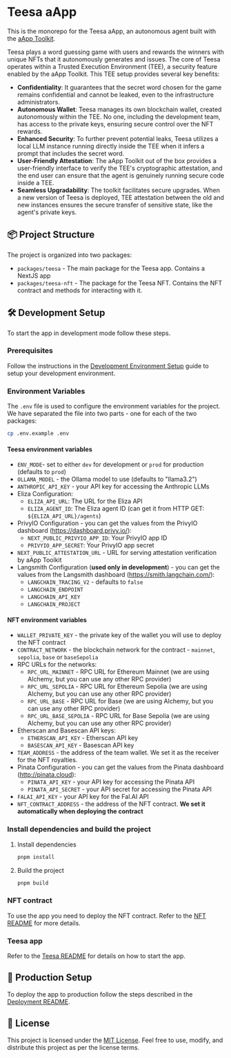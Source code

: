 # Teesa aApp

This is the monorepo for the Teesa aApp, an autonomous agent built with the [aApp Toolkit](https://github.com/comrade-coop/aapp-toolkit).

Teesa plays a word guessing game with users and rewards the winners with unique NFTs that it autonomously generates and issues. The core of Teesa operates within a Trusted Execution Environment (TEE), a security feature enabled by the aApp Toolkit. This TEE setup provides several key benefits:

*   **Confidentiality**: It guarantees that the secret word chosen for the game remains confidential and cannot be leaked, even to the infrastructure administrators.
*   **Autonomous Wallet**: Teesa manages its own blockchain wallet, created autonomously within the TEE. No one, including the development team, has access to the private keys, ensuring secure control over the NFT rewards.
*   **Enhanced Security**: To further prevent potential leaks, Teesa utilizes a local LLM instance running directly inside the TEE when it infers a prompt that includes the secret word.
*   **User-Friendly Attestation**: The aApp Toolkit out of the box provides a user-friendly interface to verify the TEE's cryptographic attestation, and the end user can ensure that the agent is genuinely running secure code inside a TEE.
*   **Seamless Upgradability**: The toolkit facilitates secure upgrades. When a new version of Teesa is deployed, TEE attestation between the old and new instances ensures the secure transfer of sensitive state, like the agent's private keys.


## 📦 Project Structure

The project is organized into two packages:

- `packages/teesa` - The main package for the Teesa app. Contains a NextJS app
- `packages/teesa-nft` - The package for the Teesa NFT. Contains the NFT contract and methods for interacting with it.


## 🛠️ Development Setup

To start the app in development mode follow these steps.

### Prerequisites

Follow the instructions in the [Development Environment Setup](./dev-setup/README.md) guide to setup your development environment.

### Environment Variables

The `.env` file is used to configure the environment variables for the project. We have separated the file into two parts - one for each of the two packages:

```bash
cp .env.example .env
```

#### Teesa environment variables

- `ENV_MODE`- set to either `dev` for development or `prod` for production (defaults to `prod`)
- `OLLAMA_MODEL` - the Ollama model to use (defaults to "llama3.2")
- `ANTHROPIC_API_KEY` - your API key for accessing the Anthropic LLMs
- Eliza Configuration:
  - `ELIZA_API_URL`: The URL for the Eliza API
  - `ELIZA_AGENT_ID`: The Eliza agent ID (can get it from HTTP GET: `${ELIZA_API_URL}/agents`)
- PrivyIO Configuration - you can get the values from the PrivyIO dashboard (https://dashboard.privy.io/):
  - `NEXT_PUBLIC_PRIVYIO_APP_ID`: Your PrivyIO app ID
  - `PRIVYIO_APP_SECRET`: Your PrivyIO app secret
- `NEXT_PUBLIC_ATTESTATION_URL` - URL for serving attestation verification by aApp Toolkit
- Langsmith Configuration (**used only in development**) - you can get the values from the Langsmith dashboard (https://smith.langchain.com/):
  - `LANGCHAIN_TRACING_V2` - defaults to `false`
  - `LANGCHAIN_ENDPOINT`
  - `LANGCHAIN_API_KEY`
  - `LANGCHAIN_PROJECT`

#### NFT environment variables

- `WALLET_PRIVATE_KEY` - the private key of the wallet you will use to deploy the NFT contract
- `CONTRACT_NETWORK` -  the blockchain network for the contract - `mainnet`, `sepolia`, `base` or `baseSepolia`
- RPC URLs for the networks:
  - `RPC_URL_MAINNET` - RPC URL for Ethereum Mainnet (we are using Alchemy, but you can use any other RPC provider)
  - `RPC_URL_SEPOLIA` - RPC URL for Ethereum Sepolia (we are using Alchemy, but you can use any other RPC provider)
  - `RPC_URL_BASE` - RPC URL for Base (we are using Alchemy, but you can use any other RPC provider)
  - `RPC_URL_BASE_SEPOLIA` - RPC URL for Base Sepolia (we are using Alchemy, but you can use any other RPC provider)
- Etherscan and Basescan API keys:
  - `ETHERSCAN_API_KEY` - Etherscan API key
  - `BASESCAN_API_KEY` - Basescan API key
- `TEAM_ADDRESS` - the address of the team wallet. We set it as the receiver for the NFT royalties.
- Pinata Configuration - you can get the values from the Pinata dashboard (http://pinata.cloud):
  - `PINATA_API_KEY` - your API key for accessing the Pinata API
  - `PINATA_API_SECRET` - your API secret for accessing the Pinata API
- `FALAI_API_KEY` - your API key for the Fal.AI API
- `NFT_CONTRACT_ADDRESS` - the address of the NFT contract. **We set it automatically when deploying the contract**

### Install dependencies and build the project

1. Install dependencies
   ```bash
   pnpm install
   ```

2. Build the project
   ```bash
   pnpm build
   ```

### NFT contract

To use the app you need to deploy the NFT contract. Refer to the [NFT README](./packages/nft/README.md) for more details.

### Teesa app

Refer to the [Teesa README](./packages/teesa/README.md) for details on how to start the app.


## 🚀 Production Setup

To deploy the app to production follow the steps described in the [Deployment README](./deploy/README.md).


## 📜 License

This project is licensed under the [MIT License](LICENSE). Feel free to use, modify, and distribute this project as per the license terms.
